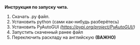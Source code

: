 <b>Инструкция по запуску чита.</b>
1. Скачать .py файл.
2. Установить python (сами как-нибудь разберётесь)
3. Установить PyAutoGUI <i>(https://pypi.org/project/PyAutoGUI/)</i>
4. Запустить скаченный ранее файл
5. Переключить раскладу на английскую <b>(ВАЖНО)</b>
